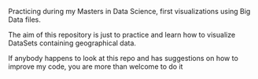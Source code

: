
Practicing during my Masters in Data Science, first visualizations using Big Data files.

The aim of this repository is just to practice and learn how to visualize DataSets containing geographical data.

If anybody happens to look at this repo and has suggestions on how to improve my code, you are more than welcome to do it
